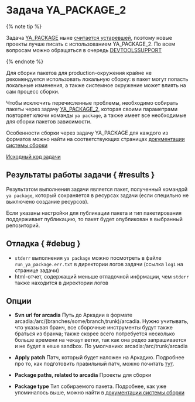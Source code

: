 # Задача YA_PACKAGE_2

{% note tip %}

Задача [YA_PACKAGE](https://sandbox.yandex-team.ru/tasks?type=YA_PACKAGE&limit=20) ныне [считается устаревшей](https://mvel.at.yandex-team.ru/8271), поэтому новые проекты лучше писать с использованием YA_PACKAGE_2. По всем вопросам можно обращаться в очередь [DEVTOOLSSUPPORT](https://st.yandex-team.ru/createTicket?queue=DEVTOOLSSUPPORT&_form=65090)

{% endnote %}

Для сборки пакетов для production-окружения крайне не рекомендуется использовать локальную сборку: в пакет могут попасть локальные изменения, а также системное окружение может влиять на сам процесс сборки.

Чтобы исключить перечисленные проблемы, необходимо собирать пакеты через задачу [YA_PACKAGE_2](https://sandbox.yandex-team.ru/tasks?type=YA_PACKAGE_2&limit=20), которая своими параметрами повторяет ключи команды ```ya package```, а также имеет все необходимые для сборки пакетов зависимости.

Особенности сборки через задачу YA_PACKAGE для каждого из форматов можно найти на соответствующих страницах [документации системы сборки](../ya_package/formats)

[Исходный код задачи](https://a.yandex-team.ru/arc/trunk/arcadia/sandbox/projects/common/build/YaPackage2/__init__.py)

## Результаты работы задачи { #results }
Результатом выполнения задачи является пакет, полученный командой ```ya package```, который сохраняется в ресурсах задачи (если специльно не выключено создание ресурсов).

Если указаны настройки для публикации пакета и тип пакетирования поддерживает публикацию, то пакет будет опубликован в выбранный репозиторий.

## Отладка { #debug }
* `stderr` выполнения ```ya package``` можно посмотреть в файле `run_ya_package.err.txt` в директории логов задачи (ссылка `log1` на странице задачи)
* html-отчет, содержащий меньше отладочной инфрмации, чем `stderr` также находится в директории логов

## Опции
* **Svn url for arcadia**
Путь до Аркадии в формате arcadia:/arc/(branches/some/branch,trunk)/arcadia.
Нужно учитывать, что указывая бранч, все сборочные инструменты будут также браться из бранча; также скорее всего потребуется несколько больше времени на чекаут ветки, так как она редко запрашивается и не будет в кеше sandbox.
По умолчанию: arcadia:/arc/trunk/arcadia
  
* **Apply patch**
Патч, который будет наложен на Аркадию. Подробнее про то, как подготовить правильный патч, можно почитать [тут](https://wiki.yandex-team.ru/users/v-korovin/patch/).

* **Package paths, related to arcadia**
Проекты для сборки

* **Package type**
Тип собираемого пакета. Подробнее, как уже упоминалось выше, можно найти в [документации системы сборки](https://docs.yandex-team.ru/ya-make/usage/ya_package/formats)
